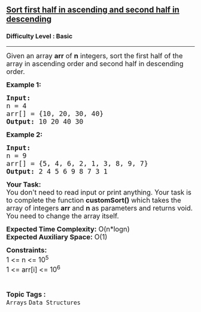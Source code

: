 <h2><a href="https://practice.geeksforgeeks.org/problems/sort-first-half-in-ascending-and-second-half-in-descending1714/1?page=6&difficulty[]=-1&category[]=Arrays&sortBy=submissions">Sort first half in ascending and second half in descending</a></h2><h3>Difficulty Level : Basic</h3><hr><div class="problems_problem_content__Xm_eO"><p><span style="font-size:18px">Given an array <strong>arr</strong> of <strong>n</strong> integers, sort the first half of the array in ascending order and second half in descending order.</span></p>

<p><span style="font-size:18px"><strong>Example 1:</strong></span></p>

<pre><span style="font-size:18px"><strong>Input:
</strong>n = 4
arr[] = {10, 20, 30, 40}
<strong>Output:</strong> 10 20 40 30
</span></pre>

<p><span style="font-size:18px"><strong>Example 2:</strong></span></p>

<pre><span style="font-size:18px"><strong>Input:
</strong>n = 9
arr[] = {5, 4, 6, 2, 1, 3, 8, 9, 7}
<strong>Output:</strong> 2 4 5 6 9 8 7 3 1
</span></pre>

<p><span style="font-size:18px"><strong>Your Task:</strong><br>
You don't need to read input or print anything. Your task is to complete the function&nbsp;<strong>customSort()</strong>&nbsp;which takes the array of integers&nbsp;<strong>arr</strong>&nbsp;and&nbsp;<strong>n&nbsp;</strong>as parameters and returns void. You need to change the array itself.</span></p>

<p><span style="font-size:18px"><strong>Expected Time Complexity:</strong>&nbsp;O(n*logn)<br>
<strong>Expected Auxiliary Space:</strong>&nbsp;O(1)</span></p>

<p><span style="font-size:18px"><strong>Constraints:&nbsp;</strong><br>
1 &lt;= n&nbsp;&lt;= 10<sup>5</sup><br>
1 &lt;= arr[i] &lt;= 10<sup>6</sup></span></p>
</div><br><p><span style=font-size:18px><strong>Topic Tags : </strong><br><code>Arrays</code>&nbsp;<code>Data Structures</code>&nbsp;